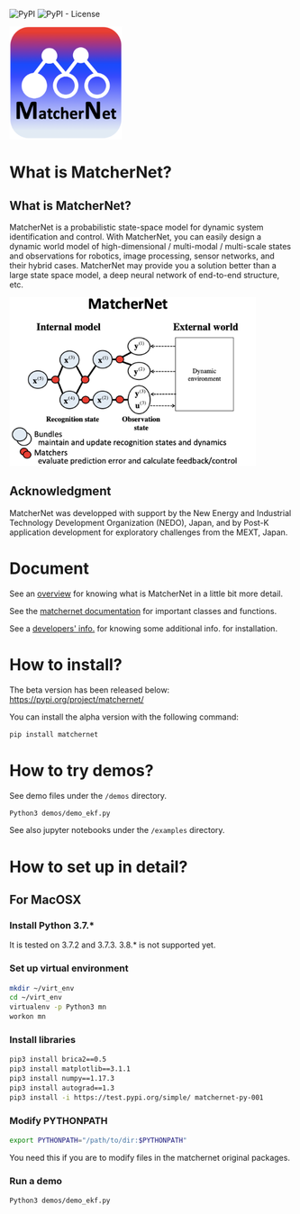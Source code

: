 <img alt="PyPI" src="https://img.shields.io/pypi/v/matchernet"> <img alt="PyPI - License" src="https://img.shields.io/pypi/l/matchernet">

<img alt="MN logo" src="MatcherNetLogo.png" width="200" height="200" >

# What is MatcherNet?

## What is MatcherNet?
MatcherNet is a probabilistic state-space model for dynamic system identification and control. With MatcherNet, you can easily design a dynamic world model of high-dimensional / multi-modal / multi-scale states and observations for robotics, image processing, sensor networks, and their hybrid cases. MatcherNet may provide you a solution better than a large state space model, a deep neural network of end-to-end structure, etc.

<img alt="MatcherNet" src="MatcherNet.png" height="300"> 
                                                                                                  
## Acknowledgment
MatcherNet was developped with support by the New Energy and Industrial Technology Development Organization (NEDO), Japan,
and by Post-K application development for exploratory challenges from the MEXT, Japan.

# Document

See an [overview](https://github.com/shigeyukioba/matchernet/blob/master/overview.md) for knowing what is MatcherNet in a little bit more detail.

See the [matchernet documentation](https://shigeyukioba.github.io/matchernet/) for important classes and functions.

See a [developers' info.](https://github.com/shigeyukioba/matchernet/blob/master/fordevelopers.md) for knowing some additional info. for installation.

# How to install?
The beta version has been released below:
https://pypi.org/project/matchernet/

You can install the alpha version with the following command:
```bash
pip install matchernet
```

# How to try demos?
See demo files under the `/demos` directory.
```bash
Python3 demos/demo_ekf.py
```

See also jupyter notebooks under the `/examples` directory.

# How to set up in detail?
## For MacOSX
### Install Python 3.7.*
It is tested on 3.7.2 and 3.7.3.
3.8.* is not supported yet.
### Set up virtual environment
```bash
mkdir ~/virt_env
cd ~/virt_env
virtualenv -p Python3 mn
workon mn
```
### Install libraries
```bash
pip3 install brica2==0.5
pip3 install matplotlib==3.1.1
pip3 install numpy==1.17.3 
pip3 install autograd==1.3
pip3 install -i https://test.pypi.org/simple/ matchernet-py-001
```
### Modify PYTHONPATH
```bash
export PYTHONPATH="/path/to/dir:$PYTHONPATH"
```
You need this if you are to modify files in the matchernet original packages.

### Run a demo
```bash
Python3 demos/demo_ekf.py
```

